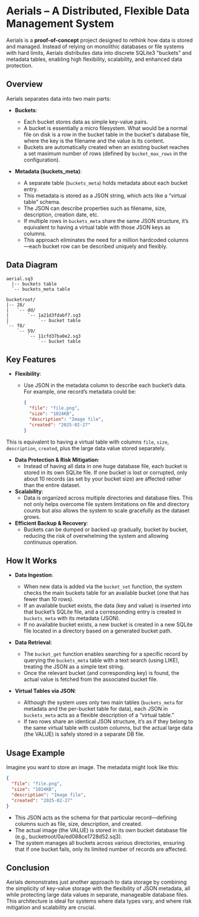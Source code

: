 # Aerials – A Distributed, Flexible Data Management System

Aerials is a **proof-of-concept** project designed to rethink how data is
stored and managed.  Instead of relying on monolithic databases or file
systems with hard limits, Aerials distributes data into discrete SQLite3
"buckets" and metadata tables, enabling high flexibility, scalability,
and enhanced data protection.

## Overview

Aerials separates data into two main parts:

- **Buckets**:
  - Each bucket stores data as simple key-value pairs.
  -	A bucket is essentially a micro filesystem.  What would be a normal file
  on disk is a row in the bucket table in the bucket's database file,
  where the key is the filename and the value is its content.
  - Buckets are automatically created when an existing bucket reaches a
  set maximum number of rows (defined by `bucket_max_rows` in the
  configuration).

- **Metadata (buckets_meta)**:
  - A separate table (`buckets_meta`) holds metadata about each bucket
  entry.
  - This metadata is stored as a JSON string, which acts like a “virtual
  table” schema.
  - The JSON can describe properties such as filename, size,
  description, creation date, etc.
  - If multiple rows in `buckets_meta` share the same JSON structure,
  it’s equivalent to having a virtual table with those JSON keys as
  columns.
  - This approach eliminates the need for a million hardcoded
  columns—each bucket row can be described uniquely and flexibly.

## Data Diagram

```
aerial.sq3
  |-- buckets table
  `-- buckets_meta table

bucketroot/
|-- 28/
|   `-- dd/
|       `-- 1a21d3fdabf7.sq3
|           `-- bucket table
`-- f8/
    `-- 59/
        `-- 11cfd37ba0e2.sq3
            `-- bucket table
```

## Key Features

- **Flexibility**:
  - Use JSON in the metadata column to describe each bucket’s data.  For
  example, one record’s metadata could be:

    ```json
    {
      "file": "file.png",
      "size": "1024KB",
      "description": "Image file",
      "created": "2025-02-27"
    }
    ```

This is equivalent to having a virtual table with columns `file`,
`size`, `description`, `created`, plus the large data value stored
separately.

- **Data Protection & Risk Mitigation**:
  - Instead of having all data in one huge database file, each bucket is
  stored in its own SQLite file.  If one bucket is lost or corrupted,
  only about 10 records (as set by your bucket size) are affected rather
  than the entire dataset.
- **Scalability**:
  - Data is organized across multiple directories and database files.
  This not only helps overcome file system limitations on file and
  directory counts but also allows the system to scale gracefully as the
  dataset grows.
- **Efficient Backup & Recovery**:
  - Buckets can be dumped or backed up gradually, bucket by bucket,
  reducing the risk of overwhelming the system and allowing continuous
  operation.

## How It Works

- **Data Ingestion**:
  - When new data is added via the `bucket_set` function, the system
  checks the main buckets table for an available bucket (one that has
  fewer than 10 rows).
  - If an available bucket exists, the data (key and value) is inserted
  into that bucket’s SQLite file, and a corresponding entry is created
  in `buckets_meta` with its metadata (JSON).
  - If no available bucket exists, a new bucket is created in a new
  SQLite file located in a directory based on a generated bucket path.

- **Data Retrieval**:
  - The `bucket_get` function enables searching for a specific record by
  querying the `buckets_meta` table with a text search (using LIKE),
  treating the JSON as a simple text string.
  - Once the relevant bucket (and corresponding key) is found, the
  actual value is fetched from the associated bucket file.

- **Virtual Tables via JSON**:
  - Although the system uses only two main tables (`buckets_meta` for
  metadata and the per-bucket table for data), each JSON in
  `buckets_meta` acts as a flexible description of a “virtual table.”
  - If two rows share an identical JSON structure, it’s as if they
  belong to the same virtual table with custom columns, but the actual
  large data (the VALUE) is safely stored in a separate DB file.


## Usage Example

Imagine you want to store an image. The metadata might look like this:

```json
{
  "file": "file.png",
  "size": "1024KB",
  "description": "Image file",
  "created": "2025-02-27"
}
```

- This JSON acts as the schema for that particular record—defining
columns such as file, size, description, and created.
- The actual image (the VALUE) is stored in its own bucket database file
(e.g., bucketroot/0a/ed088ce1728d52.sq3).
- The system manages all buckets across various directories, ensuring
that if one bucket fails, only its limited number of records are affected.

## Conclusion

Aerials demonstrates just another approach to data storage by combining the
simplicity of key-value storage with the flexibility of JSON metadata,
all while protecting large data values in separate, manageable database
files.  This architecture is ideal for systems where data types vary,
and where risk mitigation and scalability are crucial.
